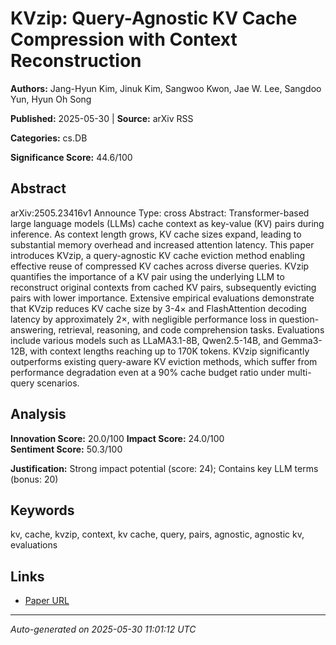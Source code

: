 # KVzip: Query-Agnostic KV Cache Compression with Context Reconstruction

**Authors:** Jang-Hyun Kim, Jinuk Kim, Sangwoo Kwon, Jae W. Lee, Sangdoo Yun, Hyun Oh Song

**Published:** 2025-05-30 | **Source:** arXiv RSS

**Categories:** cs.DB

**Significance Score:** 44.6/100

## Abstract

arXiv:2505.23416v1 Announce Type: cross 
Abstract: Transformer-based large language models (LLMs) cache context as key-value (KV) pairs during inference. As context length grows, KV cache sizes expand, leading to substantial memory overhead and increased attention latency. This paper introduces KVzip, a query-agnostic KV cache eviction method enabling effective reuse of compressed KV caches across diverse queries. KVzip quantifies the importance of a KV pair using the underlying LLM to reconstruct original contexts from cached KV pairs, subsequently evicting pairs with lower importance. Extensive empirical evaluations demonstrate that KVzip reduces KV cache size by 3-4$\times$ and FlashAttention decoding latency by approximately 2$\times$, with negligible performance loss in question-answering, retrieval, reasoning, and code comprehension tasks. Evaluations include various models such as LLaMA3.1-8B, Qwen2.5-14B, and Gemma3-12B, with context lengths reaching up to 170K tokens. KVzip significantly outperforms existing query-aware KV eviction methods, which suffer from performance degradation even at a 90% cache budget ratio under multi-query scenarios.

## Analysis

**Innovation Score:** 20.0/100
**Impact Score:** 24.0/100  
**Sentiment Score:** 50.3/100

**Justification:** Strong impact potential (score: 24); Contains key LLM terms (bonus: 20)

## Keywords

kv, cache, kvzip, context, kv cache, query, pairs, agnostic, agnostic kv, evaluations

## Links

- [Paper URL](https://arxiv.org/abs/2505.23416)

---
*Auto-generated on 2025-05-30 11:01:12 UTC*

